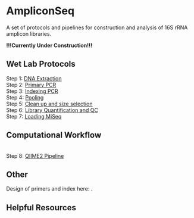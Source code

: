 # AmpliconSeq
 A set of protocols and pipelines for construction and analysis of 16S rRNA amplicon libraries. 


**!!!Currently Under Construction!!!**

## Wet Lab Protocols
Step 1: [DNA Extraction](https://github.com/jbisanz/AmpliconSeq/blob/master/wetlab_protocols/1_DNAExtraction.md)
<br>Step 2: [Primary PCR](https://github.com/jbisanz/AmpliconSeq/blob/master/wetlab_protocols/2_PrimaryPCR.md)
<br>Step 3: [Indexing PCR](https://github.com/jbisanz/AmpliconSeq/blob/master/wetlab_protocols/3_IndexingPCR.md)
<br>Step 4: [Pooling](https://github.com/jbisanz/AmpliconSeq/blob/master/wetlab_protocols/4_Pooling.md)
<br>Step 5: [Clean up and size selection](https://github.com/jbisanz/AmpliconSeq/blob/master/wetlab_protocols/5_Cleanup.md)
<br>Step 6: [Library Quantification and QC](https://github.com/jbisanz/AmpliconSeq/blob/master/wetlab_protocols/6_LibraryQC.md)
<br>Step 7: [Loading MiSeq](https://github.com/jbisanz/AmpliconSeq/blob/master/wetlab_protocols/7_LoadingMiSeq.md)

## Computational Workflow
<br>Step 8: [QIIME2 Pipeline](https://github.com/jbisanz/AmpliconSeq/blob/master/analysis_scripts/QIIME2_pipeline.Rmd)

## Other
Design of primers and index here: .

## Helpful Resources
